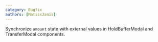 ```yaml
---
category: Bugfix
authors: [MatissJanis]
---
```


Synchronize `amount` state with external values in HoldBufferModal and TransferModal components.

